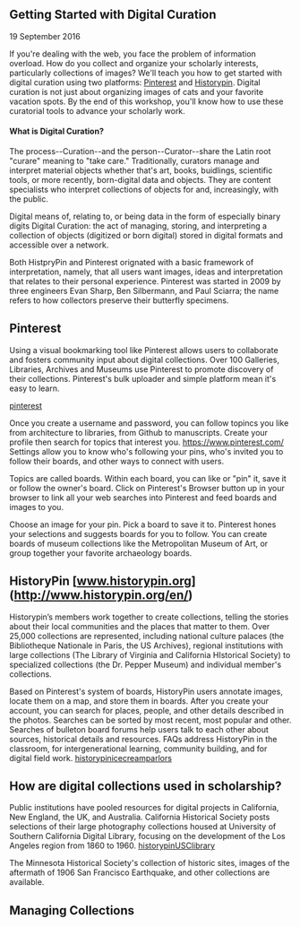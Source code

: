 ## Getting Started with Digital Curation ##

19 September 2016

If you're dealing with the web, you face the problem of information overload. How do you collect and organize your scholarly interests, particularly collections of images? We'll teach you how to get started with digital curation using two platforms: [Pinterest](www.pinterest.com) and [Historypin](https://www.historypin.org/). Digital curation is not just about organizing images of cats and your favorite vacation spots. By the end of this workshop, you'll know how to use these curatorial tools to advance your scholarly work.  

#### What is Digital Curation? ####

The process--Curation--and the person--Curator--share the Latin root "curare" meaning to "take care."  Traditionally, curators manage and interpret material objects whether that's art, books, buidlings, scientific tools, or more recently, born-digital data and objects.  They are content specialists who interpret collections of objects for and, increasingly, with the public.

Digital means of, relating to, or being data in the form of especially binary digits
Digital Curation: the act of managing, storing, and interpreting a collection of objects (digitized or born digital) stored in digital formats and accessible over a network.

Both HistpryPin and Pinterest orignated with a basic framework of interpretation, namely, that all users want images, ideas and interpretation that relates to their personal experience. Pinterest was started in 2009 by three engineers Evan Sharp, Ben Silbermann, and Paul Sciarra; the name refers to how collectors preserve their butterfly specimens.

## Pinterest ##

Using a visual bookmarking tool like Pinterest allows users to collaborate and fosters community input about digital collections. Over 100 Galleries, Libraries, Archives and Museums use Pinterest to promote discovery of their collections.  Pinterest's bulk uploader and simple platform mean it's easy to learn.

[pinterest](https://about.pinterest.com/en)

Once you create a username and password, you can follow topincs you like from architecture to libraries, from Github to manuscripts. Create your profile then search for topics that interest you. https://www.pinterest.com/ Settings allow you to know who's following your pins, who's invited you to follow their boards, and other ways to connect with users.

Topics are called boards. Within each board, you can like or "pin" it, save it or follow the owner's board.  Click on Pinterest's Browser button up in your browser to link all your web searches into Pinterest and feed boards and images to you. 

Choose an image for your pin.  Pick a board to save it to. Pinterest hones your selections and suggests boards for you to follow. You can create boards of museum collections like the Metropolitan Museum of Art, or group together your favorite archaeology boards.  

## HistoryPin [www.historypin.org] (http://www.historypin.org/en/) ##

Historypin’s members work together to create collections, telling the stories about their local communities and the places that matter to them. Over 25,000 collections are represented, including national culture palaces (the Bibliotheque Nationale in Paris, the US Archives), regional institutions with large collections (The Library of Virginia and California HIstorical Society) to specialized collections (the Dr. Pepper Museum) and individual member's collections. 

Based on Pinterest's system of boards, HistoryPin users annotate images, locate them on a map, and store them in boards. After you create your account, you can search for places, people, and other details described in the photos. Searches can be sorted by most recent, most popular and other. Searches of bulleton board forums help users talk to each other about sources, historical details and resources. FAQs address HistoryPin in the classroom, for intergenerational learning, community building, and for digital field work.
[historypinicecreamparlors](http://www.historypin.org/en/explore/geo/37.79881,-122.422781,14/bounds/37.780496,-122.441278,37.817119,-122.404285/search/tag:ice%20cream%20parlor/sort/popular/paging/1)

## How are digital collections used in scholarship? ##

Public institutions have pooled resources for digital projects in California, New England, the UK, and Australia. California Historical Society posts selections of their large photography collections housed at University of Southern California Digital Library, focusing on the development of the Los Angeles region from 1860 to 1960. [historypinUSClibrary](https://www.historypin.org/en/usc-special-collections-s-collection/geo/34.036437,-118.479391,5/bounds/23.666844,-127.949606,43.278949,-109.009176/paging/1/pin/162660)

The Minnesota Historical Society's collection of historic sites, images of the aftermath of 1906 San Francisco Earthquake, and other collections are available.

## Managing Collections ##

